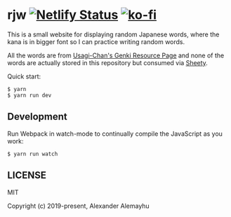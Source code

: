 # rjw [![Netlify Status](https://api.netlify.com/api/v1/badges/75263feb-bf82-45f0-9a4f-a0cc9493d337/deploy-status)](https://app.netlify.com/sites/affectionate-ardinghelli-67d56c/deploys) [![ko-fi](https://www.ko-fi.com/img/githubbutton_sm.svg)](https://ko-fi.com/W7W6QZNY)

This is a small website for displaying random Japanese words, where the kana is
in bigger font so I can practice writing random words.

All the words are from [Usagi-Chan's Genki Resource Page][0] and none of the
words are actually stored in this repository but consumed via [Sheety][1].

Quick start:

```
$ yarn
$ yarn run dev
````

## Development

Run Webpack in watch-mode to continually compile the JavaScript as you work:

```
$ yarn run watch
```

## LICENSE

MIT

Copyright (c) 2019-present, Alexander Alemayhu

[0]: https://www.csus.edu/indiv/s/sheaa/projects/genki/vocab_main.html
[1]: https://sheety.co/#response
